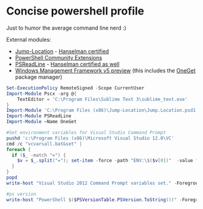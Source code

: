 Concise powershell profile 
==========

Just to humor the average command line nerd :)

External modules:

<ul>
	<li><a href="https://github.com/tkellogg/Jump-Location">Jump-Location</a> - <a href="http://www.hanselman.com/blog/JumpLocationAChangeDirectoryCDPowerShellCommandThatReadsYourMind.aspx">Hanselman certified</a></li>
	<li><a href="https://pscx.codeplex.com/">PowerShell Community Extensions</a></li>
	<li><a href="https://github.com/lzybkr/PSReadLine">PSReadLine</a> - <a href="http://www.hanselman.com/blog/TowardsABetterConsolePSReadlineForPowerShellCommandLineEditing.aspx">Hanselman certified as well</a></li>
	<li><a href="http://blogs.technet.com/b/windowsserver/archive/2014/04/03/windows-management-framework-v5-preview.aspx">Windows Management Framework v5 preview</a> (this includes the <a href="https://github.com/OneGet/oneget">OneGet</a> package manager)</li>
</ul>

```Powershell
Set-ExecutionPolicy RemoteSigned -Scope CurrentUser
Import-Module Pscx -arg @{
	TextEditor = 'C:\Program Files\Sublime Text 3\sublime_text.exe'
}
Import-Module 'C:\Program Files (x86)\Jump-Location\Jump.Location.psd1'
Import-Module PSReadLine
Import-Module –Name OneGet

#Set environment variables for Visual Studio Command Prompt
pushd 'c:\Program Files (x86)\Microsoft Visual Studio 12.0\VC'
cmd /c "vcvarsall.bat&set" |
foreach {
  if ($_ -match "=") {
    $v = $_.split("="); set-item -force -path "ENV:\$($v[0])"  -value "$($v[1])"
  }
}
popd
write-host "Visual Studio 2012 Command Prompt variables set." -ForegroundColor Yellow

#ps version
write-host "PowerShell $($PSVersionTable.PSVersion.ToString())" -ForegroundColor Yellow
```
